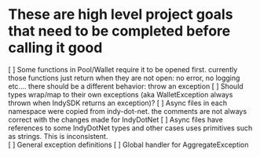 ﻿# These are high level project goals that need to be completed before calling it good
[ ] Some functions in Pool/Wallet require it to be opened first.  currently
those functions just return when they are not open: no error, no logging etc....
there should be a different behavior:  throw an exception
[ ] Should types wrap/map to their own exceptions (aka WalletException always thrown when 
IndySDK returns an exception)?
[ ] Async files in each namespace were copied from indy-dot-net.  the comments are not always
correct with the changes made for IndyDotNet
[ ] Async files have references to some IndyDotNet types and other cases uses primitives
such as strings.  This is inconsistent.  
[ ] General exception definitions
[ ] Global handler for AggregateException 